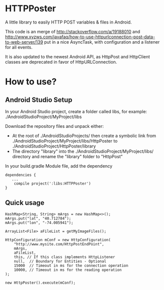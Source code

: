 # HTTPPoster
A little library to easily HTTP POST variables &amp; files in Android.

This code is an merge of http://stackoverflow.com/a/19188010 and http://www.xyzws.com/javafaq/how-to-use-httpurlconnection-post-data-to-web-server/139 put in a nice AsyncTask, with configuration and a listener for all events.

It is also updated to the newest Android API, as HttpPost and HttpClient classes are deprecated in favor of HttpURLConnection.

# How to use?
## Android Studio Setup
In your Android Studio project, create a folder called libs, for example: ./AndroidStudioProject/MyProject/libs

Download the repository files and unpack either:
* At the root of ./AndroidStudioProjects/ then create a symbolic link from ./AndroidStudioProject/MyProject/libs/HttpPoster to ./AndroidStudioProject/HttpPoster/library
* The directory "library" into the ./AndroidStudioProject/MyProject/libs/ directory and rename the "library" folder to "HttpPost"

In your build.gradle Module file, add the dependency

```
dependencies {
   ...
    compile project(':libs:HTTPPoster')
}
```

## Quick usage
```
HashMap<String, String> mArgs = new HashMap<>();
mArgs.put("lat", "40.712784");
mArgs.put("lon", "-74.005941");

ArrayList<File> aFileList = getMyImageFiles();

HttpConfiguration mConf = new HttpConfiguration(
    "http://www.mysite.com/HttpPostEndPoint",
    mArgs,
    aFileList,
    this, // If this class implements HttpListener
    null,  // Boundary for Entities - Optional
    15000  // Timeout in ms for the connection operation
    10000, // Timeout in ms for the reading operation
);

new HttpPoster().execute(mConf);
```
